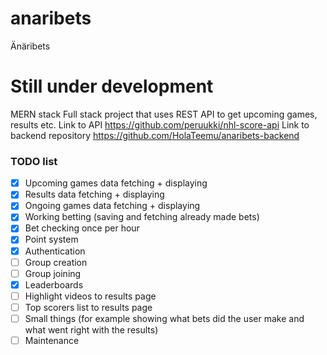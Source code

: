 # anaribets
Änäribets

# Still under development

MERN stack Full stack project that uses REST API to get upcoming games, results etc.
Link to API https://github.com/peruukki/nhl-score-api
Link to backend repository https://github.com/HolaTeemu/anaribets-backend

### TODO list
- [x] Upcoming games data fetching + displaying
- [x] Results data fetching + displaying
- [x] Ongoing games data fetching + displaying
- [x] Working betting (saving and fetching already made bets)
- [x] Bet checking once per hour
- [x] Point system
- [x] Authentication
- [ ] Group creation
- [ ] Group joining
- [x] Leaderboards
- [ ] Highlight videos to results page
- [ ] Top scorers list to results page
- [ ] Small things (for example showing what bets did the user make and what went right with the results)
- [ ] Maintenance